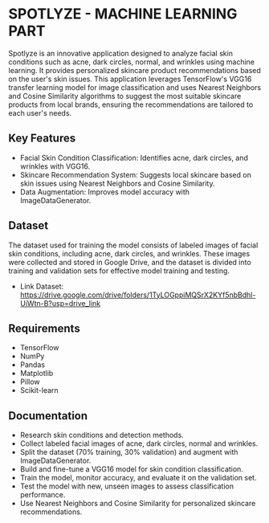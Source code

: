 # SPOTLYZE - MACHINE LEARNING PART
Spotlyze is an innovative application designed to analyze facial skin conditions such as acne, dark circles, normal, and wrinkles using machine learning. It provides personalized skincare product recommendations based on the user's skin issues. This application leverages TensorFlow's VGG16 transfer learning model for image classification and uses Nearest Neighbors and Cosine Similarity algorithms to suggest the most suitable skincare products from local brands, ensuring the recommendations are tailored to each user's needs.
## Key Features
- Facial Skin Condition Classification: Identifies acne, dark circles, and wrinkles with VGG16.
- Skincare Recommendation System: Suggests local skincare based on skin issues using Nearest Neighbors and Cosine Similarity.
- Data Augmentation: Improves model accuracy with ImageDataGenerator.
## Dataset
The dataset used for training the model consists of labeled images of facial skin conditions, including acne, dark circles, and wrinkles. These images were collected and stored in Google Drive, and the dataset is divided into training and validation sets for effective model training and testing.
- Link Dataset: https://drive.google.com/drive/folders/1TyLOGppiMQSrX2KYf5nbBdhl-UiWtn-B?usp=drive_link 
## Requirements
- TensorFlow
- NumPy
- Pandas
- Matplotlib
- Pillow
- Scikit-learn
## Documentation
- Research skin conditions and detection methods.
- Collect labeled facial images of acne, dark circles, normal and wrinkles.
- Split the dataset (70% training, 30% validation) and augment with ImageDataGenerator.
- Build and fine-tune a VGG16 model for skin condition classification.
- Train the model, monitor accuracy, and evaluate it on the validation set.
- Test the model with new, unseen images to assess classification performance.
- Use Nearest Neighbors and Cosine Similarity for personalized skincare recommendations.
